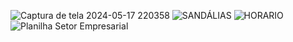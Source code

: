 ![Captura de tela 2024-05-17 220358](https://github.com/BrunaCanhonii/Informatica/assets/163791622/fdc90e5f-546c-4582-8202-9227a915dc51)
![SANDÁLIAS](https://github.com/BrunaCanhonii/Informatica/assets/163791622/79eb430e-bba1-4440-bb8e-7b06340eb506)
![HORARIO](https://github.com/BrunaCanhonii/Informatica/assets/163791622/fc5fb5b2-98b8-45c6-a0aa-c791b0e5bf0d)
![Planilha Setor Empresarial](https://github.com/BrunaCanhonii/Informatica/assets/163791622/85b2b87c-29bf-4eac-ba4b-6d57c3294dd6)
